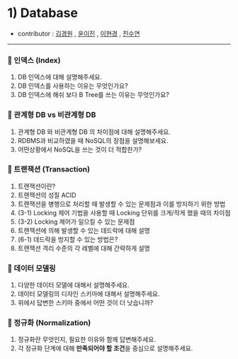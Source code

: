 # 1) Database 
- contributor : [김경원](https://github.com/shining8543) , [윤이진](https://github.com/483759) , [이현경](https://github.com/honggoii) , [진수연](https://github.com/jjuyeon)
<hr/>

### :notebook_with_decorative_cover: 인덱스 (Index)
1. DB 인덱스에 대해 설명해주세요.
2. DB 인덱스를 사용하는 이유는 무엇인가요?
3. DB 인덱스에 해쉬 보다 B Tree를 쓰는 이유는 무엇인가요?

### :notebook_with_decorative_cover: 관계형 DB vs 비관계형 DB
1. 관계형 DB 와 비관계형 DB 의 차이점에 대해 설명해주세요.
2. RDBMS과 비교하였을 때 NoSQL의 장점을 설명해보세요.
3. 어떤상황에서 NoSQL을 쓰는 것이 더 적합한가?

### :notebook_with_decorative_cover: 트랜잭션 (Transaction)
1. 트랜잭션이란?
2. 트랜잭션의 성질 ACID
3. 트랜잭션을 병행으로 처리할 때 발생할 수 있는 문제점과 이를 방지하기 위한 방법
4. (3-1) Locking 제어 기법을 사용할 때 Locking 단위를 크게/작게 했을 때의 차이점
5. (3-2) Locking 제어가 일으킬 수 있는 문제점
6. 트랜잭션에 의해 발생할 수 있는 데드락에 대해 설명
7. (6-1) 데드락을 방지할 수 있는 방법은?
8. 트랜잭션 격리 수준의 각 레벨에 대해 간략하게 설명

### :notebook_with_decorative_cover: 데이터 모델링
1. 다양한 데이터 모델에 대해서 설명해주세요.
2. 데이터 모델링의 디자인 스키마에 대해서 설명해주세요.
3. 위에서 답변한 스키마 중에서 어떤 것이 더 낫습니까?

### :notebook_with_decorative_cover: 정규화 (Normalization)
1. 정규화란 무엇인지, 필요한 이유와 함께 답변해주세요.
2. 각 정규화 단계에 대해 **만족되어야 할 조건**을 중심으로 설명해주세요.
